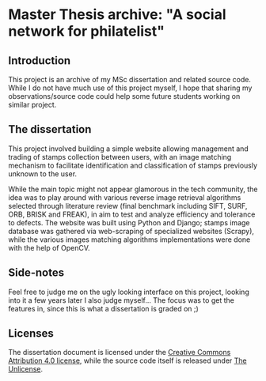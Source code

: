 # Master Thesis archive: "A social network for philatelist"

## Introduction

This project is an archive of my MSc dissertation and related source code.
While I do not have much use of this project myself, I hope that sharing my observations/source code could help some future students working on similar project.


## The dissertation

This project involved building a simple website allowing management and trading of stamps collection between users, with an image matching mechanism to facilitate identification and classification of stamps previously unknown to the user.

While the main topic might not appear glamorous in the tech community, the idea was to play around with various reverse image retrieval algorithms selected through literature review (final benchmark including SIFT, SURF, ORB, BRISK and FREAK), in aim to test and analyze efficiency and tolerance to defects.
The website was built using Python and Django; stamps image database was gathered via web-scraping of specialized websites (Scrapy), while the various images matching algorithms implementations were done with the help of OpenCV.


## Side-notes

Feel free to judge me on the ugly looking interface on this project, looking into it a few years later I also judge myself... The focus was to get the features in, since this is what a dissertation is graded on ;)


## Licenses

The dissertation document is licensed under the [Creative Commons Attribution 4.0 license](https://creativecommons.org/licenses/by/4.0/), while the source code itself is released under [The Unlicense](http://unlicense.org/).
